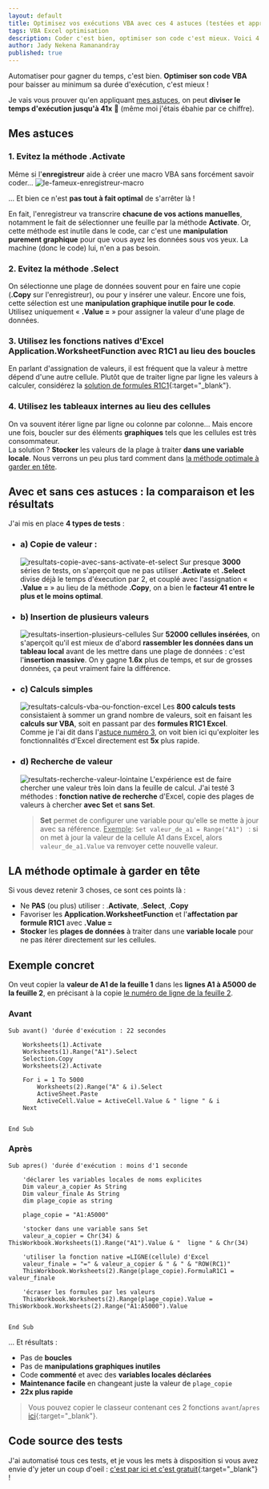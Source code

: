 ```yaml
---
layout: default
title: Optimisez vos exécutions VBA avec ces 4 astuces (testées et approuvées)
tags: VBA Excel optimisation
description: Coder c'est bien, optimiser son code c'est mieux. Voici 4 astuces sur VBA !
author: Jady Nekena Ramanandray
published: true
---
```


Automatiser pour gagner du temps, c'est bien. **Optimiser son code VBA** pour baisser au minimum sa durée d'exécution, c'est mieux !  

Je vais vous prouver qu'en appliquant [mes astuces](#mes-astuces), on peut **diviser le temps d'exécution jusqu'à 41x** 🤯 (même moi j'étais ébahie par ce chiffre).

## Mes astuces
### 1. Evitez la méthode **.Activate**
Même si l'**enregistreur** aide à créer une macro VBA sans forcément savoir coder...
![le-fameux-enregistreur-macro](/assets/images/macro.PNG)

... Et bien ce n'est **pas tout à fait optimal** de s'arrêter là !  

En fait, l'enregistreur va transcrire **chacune de vos actions manuelles**, notamment le fait de sélectionner une feuille par la méthode **Activate**. Or, cette méthode est inutile dans le code, car c'est une **manipulation purement graphique** pour que vous ayez les données sous vos yeux. La machine (donc le code) lui, n'en a pas besoin.

### 2. Evitez la méthode **.Select**
On sélectionne une plage de données souvent pour en faire une copie (**.Copy** sur l'enregistreur), ou pour y insérer une valeur. Encore une fois, cette sélection est une **manipulation graphique inutile pour le code**. Utilisez uniquement « **.Value =** » pour assigner la valeur d'une plage de données.

### 3. Utilisez les **fonctions natives d'Excel Application.WorksheetFunction** avec **R1C1** au lieu des boucles
En parlant d'assignation de valeurs, il est fréquent que la valeur à mettre dépend d'une autre cellule. Plutôt que de traiter ligne par ligne les valeurs à calculer, considérez la [solution de formules R1C1](https://docs.microsoft.com/fr-fr/office/vba/api/excel.range.formular1c1){:target="_blank"}.

### 4. Utilisez les tableaux internes au lieu des cellules
On va souvent itérer ligne par ligne ou colonne par colonne... Mais encore une fois, boucler sur des éléments **graphiques** tels que les cellules est très consommateur.  
La solution ? **Stocker** les valeurs de la plage à traiter **dans une variable locale**. Nous verrons un peu plus tard comment dans [la méthode optimale à garder en tête](#la-méthode-optimale-à-garder-en-tête).



## Avec et sans ces astuces : la comparaison et les résultats
J'ai mis en place **4 types de tests** :
- ### a) Copie de valeur :
	![resultats-copie-avec-sans-activate-et-select](/assets/images/tests-copie.PNG)
	Sur presque **3000** séries de tests, on s'aperçoit que ne pas utiliser **.Activate** et **.Select** divise déjà le temps d'éxecution par 2, et couplé avec l'assignation « **.Value =** » au lieu de la méthode **.Copy**, on a bien le **facteur 41 entre le plus et le moins optimal**.
- ### b) Insertion de plusieurs valeurs
	![resultats-insertion-plusieurs-cellules](/assets/images/tests-insertion.PNG)
	Sur **52000 cellules insérées**, on s'aperçoit qu'il est mieux de d'abord **rassembler les données dans un tableau local** avant de les mettre dans une plage de données : c'est l'**insertion massive**. On y gagne **1.6x** plus de temps, et sur de grosses données, ça peut vraiment faire la différence.
- ### c) Calculs simples
	![resultats-calculs-vba-ou-fonction-excel](/assets/images/tests-calculs.PNG)
	Les **800 calculs tests** consistaient à sommer un grand nombre de valeurs, soit en faisant les **calculs sur VBA**, soit en passant par des **formules R1C1 Excel**.  
	Comme je l'ai dit dans l'[astuce numéro 3](#3-utilisez-les-fonctions-natives-dexcel-avec-r1c1-au-lieu-des-boucles), on voit bien ici qu'exploiter les fonctionnalités d'Excel directement est **5x** plus rapide.
- ### d) Recherche de valeur
	![resultats-recherche-valeur-lointaine](/assets/images/tests-recherche.PNG)
	L'expérience est de faire chercher une valeur très loin dans la feuille de calcul. J'ai testé 3 méthodes : **fonction native de recherche** d'Excel, copie des plages de valeurs à chercher **avec Set** et **sans Set**.
	> **Set** permet de configurer une variable pour qu'elle se mette à jour avec sa référence. <u>Exemple</u>: ```Set valeur_de_a1 = Range("A1") ``` : si on met à jour la valeur de la cellule A1 dans Excel, alors ```valeur_de_a1.Value```  va renvoyer cette nouvelle valeur.

## LA méthode optimale à garder en tête
Si vous devez retenir 3 choses, ce sont ces points là :
- Ne **PAS** (ou plus) utiliser : .**Activate**, .**Select**, .**Copy**   
- Favoriser les **Application.WorksheetFunction** et l'**affectation par formule R1C1** avec **.Value =**   
- **Stocker** les **plages de données** à traiter dans une **variable locale** pour ne pas itérer directement sur les cellules.

## Exemple concret
On veut copier la **valeur de A1 de la feuille 1** dans les **lignes A1 à A5000 de la feuille 2**, en précisant à la copie <u>le numéro de ligne de la feuille 2</u>.
### Avant
```
Sub avant() 'durée d'exécution : 22 secondes

    Worksheets(1).Activate
    Worksheets(1).Range("A1").Select
    Selection.Copy
    Worksheets(2).Activate
    
    For i = 1 To 5000
        Worksheets(2).Range("A" & i).Select
        ActiveSheet.Paste
        ActiveCell.Value = ActiveCell.Value & " ligne " & i
    Next
    
    
End Sub
```
### Après
```
Sub apres() 'durée d'exécution : moins d'1 seconde
	
    'déclarer les variables locales de noms explicites
    Dim valeur_a_copier As String
    Dim valeur_finale As String
    dim plage_copie as string

    plage_copie = "A1:A5000"
    
    'stocker dans une variable sans Set
    valeur_a_copier = Chr(34) & ThisWorkbook.Worksheets(1).Range("A1").Value & "  ligne " & Chr(34)

    'utiliser la fonction native =LIGNE(cellule) d'Excel
    valeur_finale = "=" & valeur_a_copier & " & " & "ROW(RC1)"
    ThisWorkbook.Worksheets(2).Range(plage_copie).FormulaR1C1 = valeur_finale
    
    'écraser les formules par les valeurs
    ThisWorkbook.Worksheets(2).Range(plage_copie).Value = ThisWorkbook.Worksheets(2).Range("A1:A5000").Value   
    
    
End Sub
```

... Et résultats :
- Pas de **boucles**
- Pas de **manipulations graphiques inutiles**
- Code **commenté** et avec des **variables locales déclarées**
- **Maintenance facile** en changeant juste la valeur de ```plage_copie```
- **22x plus rapide**

> Vous pouvez copier le classeur contenant ces 2 fonctions ```avant```/```apres``` [ici](/assets/examples/avant_apres.xlsm){:target="_blank"}.


## Code source des tests
J'ai automatisé tous ces tests, et je vous les mets à disposition si vous avez envie d'y jeter un coup d'oeil : [c'est par ici et c'est gratuit](https://drive.google.com/uc?export=download&id=1gpglbLfgdEhoyH2QRt0D_mQxi1CkIwMj){:target="_blank"} !


